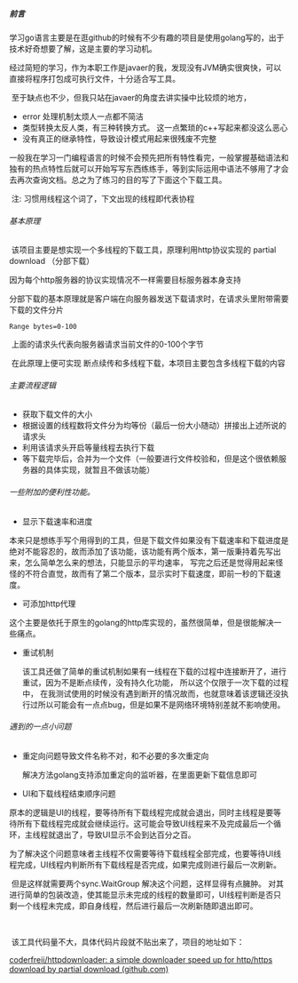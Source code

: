 ##### 前言

​		学习go语言主要是在逛github的时候有不少有趣的项目是使用golang写的，出于技术好奇想要了解，这是主要的学习动机。

​		经过简短的学习，作为本职工作是javaer的我，发现没有JVM确实很爽快，可以直接将程序打包成可执行文件，十分适合写工具。

​		至于缺点也不少，但我只站在javaer的角度去讲实操中比较烦的地方，

+ error 处理机制太烦人一点都不简洁
+ 类型转换太反人类，有三种转换方式。 这一点繁琐的c++写起来都没这么恶心
+ 没有真正的继承特性，导致设计模式用起来很残废不完整

​		一般我在学习一门编程语言的时候不会预先把所有特性看完，一般掌握基础语法和独有的热点特性后就可以开始写写东西练练手，等到实际运用中语法不够用了才会去再次查询文档。总之为了练习的目的写了下面这个下载工具。

​	注: 习惯用线程这个词了，下文出现的线程即代表协程

###### 基本原理

​		该项目主要是想实现一个多线程的下载工具，原理利用http协议实现的 partial download （分部下载）

因为每个http服务器的协议实现情况不一样需要目标服务器本身支持

​		分部下载的基本原理就是客户端在向服务器发送下载请求时，在请求头里附带需要下载的文件分片

```
Range bytes=0-100
```

​		上面的请求头代表向服务器请求当前文件的0-100个字节

​		在此原理上便可实现 断点续传和多线程下载，本项目主要包含多线程下载的内容

###### 主要流程逻辑

+ 获取下载文件的大小
+ 根据设置的线程数将文件分为均等份（最后一份大小随动）拼接出上述所说的请求头
+ 利用该请求头开启等量线程去执行下载
+ 等下载完毕后，合并为一个文件（一般要进行文件校验和，但是这个很依赖服务器的具体实现，就暂且不做该功能）



###### 一些附加的便利性功能。

+ 显示下载速率和进度

​		本来只是想练手写个用得到的工具，但是下载文件如果没有下载速率和下载进度是绝对不能容忍的，故而添加了该功能，该功能有两个版本，第一版秉持着先写出来，怎么简单怎么来的想法，只能显示的平均速率， 写完之后还是觉得用起来怪怪的不符合直觉，故而有了第二个版本，显示实时下载速度，即前一秒的下载速度。

+ 可添加http代理

​		这个主要是依托于原生的golang的http库实现的，虽然很简单，但是很能解决一些痛点。

+ 重试机制

  ​	该工具还做了简单的重试机制如果有一线程在下载的过程中连接断开了，进行重试，因为不是断点续传，没有持久化功能， 所以这个仅限于一次下载的过程中， 在我测试使用的时候没有遇到断开的情况故而，也就意味着该逻辑还没执行过所以可能会有一点点bug，但是如果不是网络环境特别差就不影响使用。

  

###### 遇到的一点小问题

+ 重定向问题导致文件名称不对，和不必要的多次重定向

  解决方法golang支持添加重定向的监听器，在里面更新下载信息即可

+ UI和下载线程结束顺序问题

​		原本的逻辑是UI的线程，要等待所有下载线程完成就会退出，同时主线程是要等待所有下载线程完成就会继续运行。这可能会导致UI线程来不及完成最后一个循环，主线程就退出了，导致UI显示不会到达百分之百。

​		为了解决这个问题意味者主线程不仅需要等待下载线程全部完成，也要等待UI线程完成，UI线程内判断所有下载线程是否完成，如果完成则进行最后一次刷新。

​		但是这样就需要两个sync.WaitGroup 解决这个问题，这样显得有点臃肿。 对其进行简单的包装改造，使其能显示未完成的线程的数量即可，UI线程判断是否只剩一个线程未完成，即自身线程，然后进行最后一次刷新随即退出即可。

​		

​	该工具代码量不大，具体代码片段就不贴出来了，项目的地址如下：

[coderfreii/httpdownloader: a simple downloader speed up for http/https download by partial download (github.com)](https://github.com/coderfreii/httpdownloader)